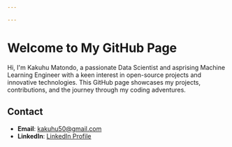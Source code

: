 ```yaml
---

---
```

# Welcome to My GitHub Page

Hi, I'm Kakuhu Matondo, a passionate Data Scientist and asprising Machine Learning Engineer with a keen interest in open-source projects and innovative technologies. This GitHub page showcases my projects, contributions, and the journey through my coding adventures.
## Contact

- **Email**: kakuhu50@gmail.com
- **LinkedIn**: [LinkedIn Profile](https://linkedin.com/in/kakuhu-matondo)



